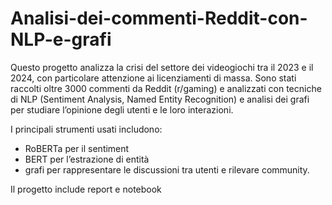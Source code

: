# Analisi-dei-commenti-Reddit-con-NLP-e-grafi
Questo progetto analizza la crisi del settore dei videogiochi tra il 2023 e il 2024, con particolare attenzione ai licenziamenti di massa.
Sono stati raccolti oltre 3000 commenti da Reddit (r/gaming) e analizzati con tecniche di NLP (Sentiment Analysis, Named Entity Recognition) e analisi dei grafi per studiare l’opinione degli utenti e le loro interazioni.

I principali strumenti usati includono:

- RoBERTa per il sentiment
- BERT per l’estrazione di entità
- grafi per rappresentare le discussioni tra utenti e rilevare community.

Il progetto include report e notebook

